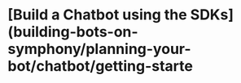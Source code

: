 # \[Build a Chatbot using the SDKs\] \(building-bots-on-symphony/planning-your-bot/chatbot/getting-starte

